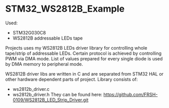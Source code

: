 # STM32_WS2812B_Example
Used:
- STM32G030C8
- WS2812B addressable LEDs tape

Projects uses my WS2812B LEDs driver library for controlling whole tape/strip of addressable LEDs. Certain protocol is achieved by controlling PWM via DMA mode. List of values prepared for every single diode is used by DMA memory to peripheral mode.

WS2812B driver libs are written in C and are separated from STM32 HAL or other hardware dependent parts of project.
Library consists of:
 - ws2812b_driver.c
 - ws2812b_driver.h
They can be found here: https://github.com/FRSH-0109/WS2812B_LED_Strip_Driver.git
